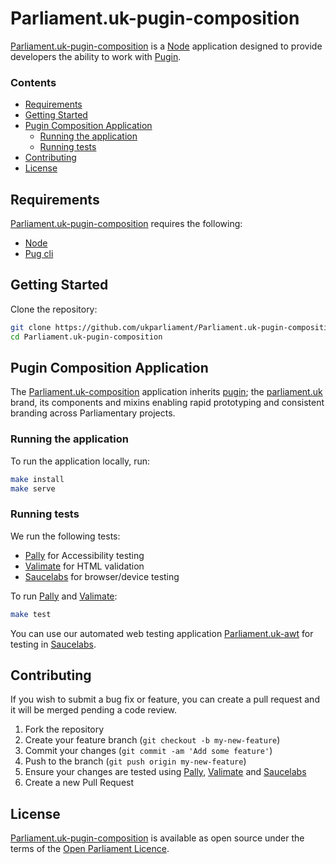 
# Parliament.uk-pugin-composition
[Parliament.uk-pugin-composition][parliament.uk-pugin-composition] is a [Node][node] application designed to provide developers the ability to work with [Pugin][parliament.uk-pugin].

### Contents
- [Requirements](#requirements)
- [Getting Started](#getting-started)
- [Pugin Composition Application](#pugin-composition-application)
  - [Running the application](#running-the-application)
  - [Running tests](#running-tests)
- [Contributing](#contributing)
- [License](#license)

## Requirements
[Parliament.uk-pugin-composition][parliament.uk-pugin-composition] requires the following:
* [Node][node]
* [Pug cli][pug-cli]


## Getting Started
Clone the repository:
```bash
git clone https://github.com/ukparliament/Parliament.uk-pugin-composition.git
cd Parliament.uk-pugin-composition
```

## Pugin Composition Application
The [Parliament.uk-composition][parliament.uk-pugin-composition] application inherits [pugin][parliament.uk-pugin]; the [parliament.uk][parliament.uk] brand, its components and mixins enabling rapid prototyping and consistent branding across Parliamentary projects.

### Running the application
To run the application locally, run:
```bash
make install
make serve
```

### Running tests
We run the following tests:
* [Pally][pally] for Accessibility testing
* [Valimate][valimate] for HTML validation
* [Saucelabs][saucelabs] for browser/device testing

To run [Pally][pally] and [Valimate][valimate]:
```bash
make test
```

You can use our automated web testing application [Parliament.uk-awt][parliament.uk-awt] for testing in [Saucelabs][saucelabs].

## Contributing
If you wish to submit a bug fix or feature, you can create a pull request and it will be merged pending a code review.

1. Fork the repository
2. Create your feature branch (`git checkout -b my-new-feature`)
3. Commit your changes (`git commit -am 'Add some feature'`)
4. Push to the branch (`git push origin my-new-feature`)
5. Ensure your changes are tested using [Pally][pally], [Valimate][valimate] and [Saucelabs][saucelabs]
6. Create a new Pull Request

## License
[Parliament.uk-pugin-composition][parliament.uk-pugin-composition] is available as open source under the terms of the [Open Parliament Licence][info-license].

[parliament.uk-pugin-composition]:https://github.com/ukparliament/parliament.uk-pugin-composition
[parliamentary-digital-service]:	https://github.com/ukparliament
[parliament.uk]:									http://www.parliament.uk/
[parliament.uk-pugin]:						https://github.com/ukparliament/parliament.uk-pugin
[parliament.uk-awt]:							https://github.com/ukparliament/parliament.uk-awt
[node]:														https://nodejs.org/en/
[pug-cli]:         		  					https://github.com/pugjs/pug-cli
[pally]:													https://github.com/pa11y/pa11y
[saucelabs]:											https://saucelabs.com/
[valimate]:												https://github.com/jamesseanwright/valimate

[info-license]:   http://www.parliament.uk/site-information/copyright/open-parliament-licence/
[shield-license]: https://img.shields.io/badge/license-Open%20Parliament%20Licence-blue.svg
